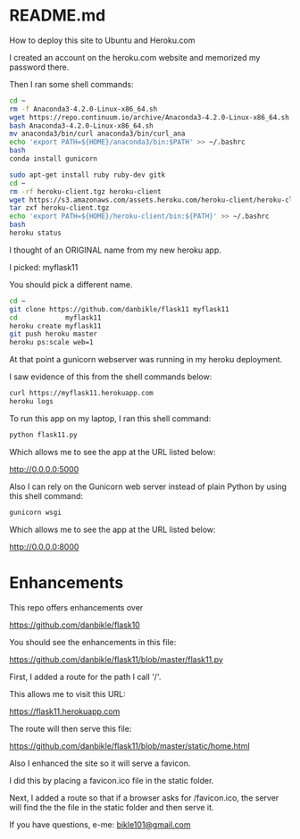 # README.md

How to deploy this site to Ubuntu and Heroku.com

I created an account on the heroku.com website and memorized my password there.

Then I ran some shell commands:

```bash
cd ~
rm -f Anaconda3-4.2.0-Linux-x86_64.sh
wget https://repo.continuum.io/archive/Anaconda3-4.2.0-Linux-x86_64.sh
bash Anaconda3-4.2.0-Linux-x86_64.sh
mv anaconda3/bin/curl anaconda3/bin/curl_ana
echo 'export PATH=${HOME}/anaconda3/bin:$PATH' >> ~/.bashrc
bash
conda install gunicorn
```

```bash
sudo apt-get install ruby ruby-dev gitk
cd ~
rm -rf heroku-client.tgz heroku-client
wget https://s3.amazonaws.com/assets.heroku.com/heroku-client/heroku-client.tgz
tar zxf heroku-client.tgz
echo 'export PATH=${HOME}/heroku-client/bin:${PATH}' >> ~/.bashrc
bash
heroku status
```

I thought of an ORIGINAL name from my new heroku app.

I picked: myflask11

You should pick a different name.

```bash
cd ~
git clone https://github.com/danbikle/flask11 myflask11
cd            myflask11
heroku create myflask11
git push heroku master
heroku ps:scale web=1
```

At that point a gunicorn webserver was running in my heroku deployment.

I saw evidence of this from the shell commands below:

```bash
curl https://myflask11.herokuapp.com
heroku logs
```

To run this app on my laptop, I ran this shell command:

```bash
python flask11.py
```

Which allows me to see the app at the URL listed below:

http://0.0.0.0:5000

Also I can rely on the Gunicorn web server instead of plain Python by using this shell command:

```bash
gunicorn wsgi
```

Which allows me to see the app at the URL listed below:

http://0.0.0.0:8000

# Enhancements

This repo offers enhancements over

https://github.com/danbikle/flask10

You should see the enhancements in this file:

https://github.com/danbikle/flask11/blob/master/flask11.py

First, I added a route for the path I call '/'.

This allows me to visit this URL:

https://flask11.herokuapp.com

The route will then serve this file:

https://github.com/danbikle/flask11/blob/master/static/home.html

Also I enhanced the site so it will serve a favicon.

I did this by placing a favicon.ico file in the static folder.

Next, I added a route so that if a browser asks for /favicon.ico, the server will find the the file in the static folder and then serve it.

If you have questions, e-me: bikle101@gmail.com

